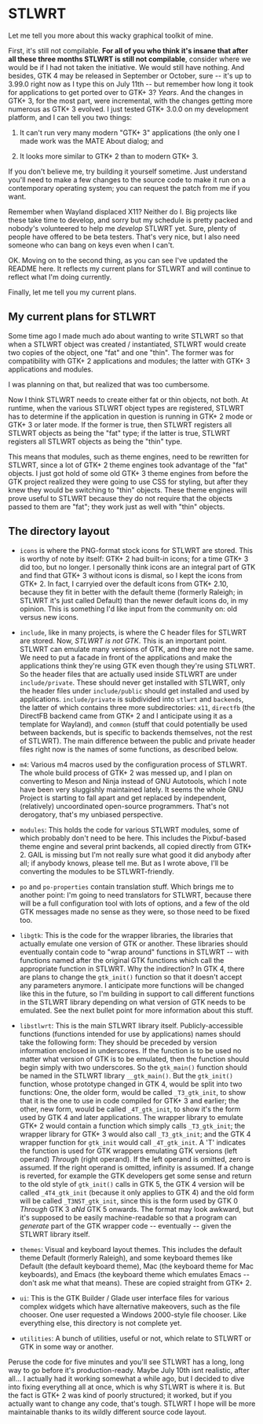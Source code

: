 # STLWRT

Let me tell you more about this wacky graphical toolkit of mine.

First, it's still not compilable.  **For all of you who think it's insane that
after all these three months STLWRT is still not compilable**, consider where
we would be if I had not taken the initiative.  We would still have nothing.
And besides, GTK 4 may be released in September or October, sure -- it's up to
3.99.0 right now as I type this on July 11th -- but remember how long it took
for applications to get ported over to GTK+ 3?  *Years*.  And the changes in
GTK+ 3, for the most part, were incremental, with the changes getting more
numerous as GTK+ 3 evolved.  I just tested GTK+ 3.0.0 on my development
platform, and I can tell you two things:

 1. It can't run very many modern "GTK+ 3" applications (the only one I made
    work was the MATE About dialog; and
 
 2. It looks more similar to GTK+ 2 than to modern GTK+ 3.

If you don't believe me, try building it yourself sometime.  Just understand
you'll need to make a few changes to the source code to make it run on a
contemporary operating system; you can request the patch from me if you want.

Remember when Wayland displaced X11?  Neither do I.  Big projects like these
take time to develop, and sorry but my schedule is pretty packed and nobody's
volunteered to help me *develop* STLWRT yet.  Sure, plenty of people have
offered to be beta testers.  That's very nice, but I also need someone who can
bang on keys even when I can't.

OK.  Moving on to the second thing, as you can see I've updated the README here.
It reflects my current plans for STLWRT and will continue to reflect what I'm
doing currently.

Finally, let me tell you my current plans.

## My current plans for STLWRT

Some time ago I made much ado about wanting to write STLWRT so that when a
STLWRT object was created / instantiated, STLWRT would create two copies of the
object, one "fat" and one "thin".  The former was for compatibility with GTK+
2 applications and modules; the latter with GTK+ 3 applications and modules.

I was planning on that, but realized that was too cumbersome.

Now I think STLWRT needs to create either fat or thin objects, not both.  At
runtime, when the various STLWRT object types are registered, STLWRT has to
determine if the application in question is running in GTK+ 2 mode or GTK+ 3 or
later mode.  If the former is true, then STLWRT registers all STLWRT objects as
being the "fat" type; if the latter is true, STLWRT registers all STLWRT objects
as being the "thin" type.

This means that modules, such as theme engines, need to be rewritten for STLWRT,
since a lot of GTK+ 2 theme engines took advantage of the "fat" objects.  I just
got hold of some old GTK+ 3 theme engines from before the GTK project realized
they were going to use CSS for styling, but after they knew they would be
switching to "thin" objects.  These theme engines will prove useful to STLWRT
because they do not require that the objects passed to them are "fat"; they
work just as well with "thin" objects.

## The directory layout

 * `icons` is where the PNG-format stock icons for STLWRT are stored.  This is
   worthy of note by itself:  GTK+ 2 had built-in icons; for a time GTK+ 3 did
   too, but no longer.  I personally think icons are an integral part of GTK and
   find that GTK+ 3 without icons is dismal, so I kept the icons from GTK+ 2.
   In fact, I carryied over the default icons from GTK+ 2.10, because they fit
   in better with the default theme (formerly Raleigh; in STLWRT it's just
   called Default) than the newer default icons do, in my opinion.
   This is something I'd like input from the community on: old versus new icons.
 
 * `include`, like in many projects, is where the C header files for STLWRT are
   stored.  Now, *STLWRT is not GTK*.  This is an important point.  STLWRT can
   emulate many versions of GTK, and they are not the same.  We need to put a
   facade in front of the applications and make the applications think they're
   using GTK even though they're using STLWRT.  So the header files that are
   actually used inside STLWRT are under `include/private`.  These should never
   get installed with STLWRT, only the header files under `include/public`
   should get installed and used by applications.  `include/private` is
   subdivided into `stlwrt` and `backends`, the latter of which contains three
   more subdirectories:  `x11`, `directfb` (the DirectFB backend came from GTK+
   2 and I anticipate using it as a template for Wayland), and `common` (stuff
   that could potentially be used between backends, but is specific to backends
   themselves, not the rest of STLWRT).  The main difference between the public
   and private header files right now is the names of some functions, as
   described below.
 
 * `m4`:  Various m4 macros used by the configuration process of STLWRT.  The
   whole build process of GTK+ 2 was messed up, and I plan on converting to
   Meson and Ninja instead of GNU Autotools, which I note have been very
   sluggishly maintained lately.  It seems the whole GNU Project is starting
   to fall apart and get replaced by independent, (relatively) uncoordinated
   open-source programmers.  That's not derogatory, that's my unbiased
   perspective.
 
 * `modules`:  This holds the code for various STLWRT modules, some of which
   probably don't need to be here.  This includes the Pixbuf-based theme engine
   and several print backends, all copied directly from GTK+ 2.  GAIL is
   missing but I'm not really sure what good it did anybody after all; if
   anybody knows, please tell me.  But as I wrote above, I'll be converting
   the modules to be STLWRT-friendly.
 
 * `po` and `po-properties` contain translation stuff.  Which brings me to
   another point:  I'm going to need translators for STLWRT, because there will
   be a full configuration tool with lots of options, and a few of the old GTK
   messages made no sense as they were, so those need to be fixed too.
 
 * `libgtk`:  This is the code for the wrapper libraries, the libraries
   that actually emulate one version of GTK or another.  These libraries should
   eventually contain code to "wrap around" functions in STLWRT -- with
   functions named after the original GTK functions which call the appropriate
   function in STLWRT.  Why the indirection?  In GTK 4, there are plans to
   change the `gtk_init()` function so that it doesn't accept any parameters
   anymore.  I anticipate more functions will be changed like this in the
   future, so I'm building in support to call different functions in the STLWRT
   library depending on what version of GTK needs to be emulated.  See the next
   bullet point for more information about this stuff.
 
 * `libstlwrt`:  This is the main STLWRT library itself.  Publicly-accessible
   functions (functions intended for use by applications) names should take the
   following form:  They should be preceded by version information enclosed in
   underscores.  If the function is to be used no matter what version of GTK is
   to be emulated, then the function should begin simply with two underscores.
   So the `gtk_main()` function should be named in the STLWRT library
   `__gtk_main()`.  But the `gtk_init()` function, whose prototype changed in
   GTK 4, would be split into two functions:  One, the older form, would be
   called `_T3_gtk_init`, to show that it is the one to use in code compiled for
   GTK+ 3 and earlier; the other, new form, would be called `_4T_gtk_init`, to
   show it's the form used by GTK 4 and later applications.  The wrapper library
   to emulate GTK+ 2 would contain a function which simply calls `_T3_gtk_init`;
   the wrapper library for GTK+ 3 would also call `_T3_gtk_init`; and the GTK 4
   wrapper function for `gtk_init` would call `_4T_gtk_init`.  A 'T' indicates
   the function is used for GTK wrappers emulating GTK versions (left operand)
   *Through* (right operand).  If the left operand is omitted, zero is assumed.
   If the right operand is omitted, infinity is assumed.  If a change is
   reverted, for example the GTK developers get some sense and return to the old
   style of `gtk_init()` calls in GTK 5, the GTK 4 version will be called
   `_4T4_gtk_init` (because it only applies to GTK 4) and the old form will be
   called `_T3N5T_gtk_init`, since this is the form used by GTK 0 *Through*
   GTK 3 *aNd* GTK 5 onwards.  The format may look awkward, but it's supposed
   to be easily machine-readable so that a program can *generate* part of the
   GTK wrapper code -- eventually -- given the STLWRT library itself.
   
 * `themes`:  Visual and keyboard layout themes.  This includes the default
   theme Default (formerly Raleigh), and some keyboard themes like Default
   (the default keyboard theme), Mac (the keyboard theme for Mac keyboards),
   and Emacs (the keyboard theme which emulates Emacs -- don't ask me what that
   means).  These are copied straight from GTK+ 2.
 
 * `ui`:  This is the GTK Builder / Glade user interface files for various
   complex widgets which have alternative makeovers, such as the file chooser.
   One user requested a Windows 2000-style file chooser.  Like everything else,
   this directory is not complete yet.
   
 * `utilities`:  A bunch of utilities, useful or not, which relate to STLWRT or
   GTK in some way or another.
 
Peruse the code for five minutes and you'll see STLWRT has a long, long way to
go before it's production-ready.  Maybe July 10th isnt realistic, after all...
I actually had it working somewhat a while ago, but I decided to dive into
fixing everything all at once, which is why STLWRT is where it is.  But the
fact is GTK+ 2 was kind of poorly structured; it worked, but if you actually
want to change any code, that's tough.  STLWRT I hope will be more maintainable
thanks to its wildly different source code layout.
